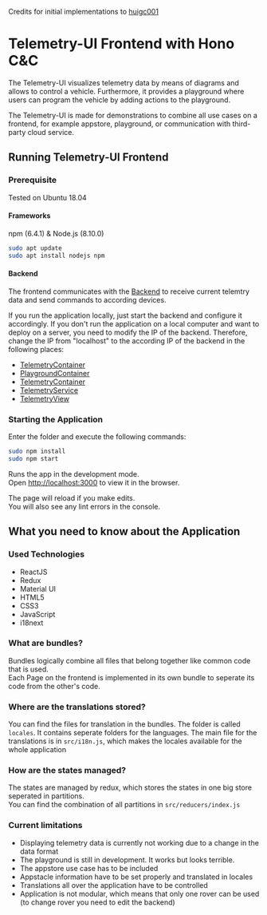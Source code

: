 Credits for initial implementations to [huigc001](https://github.com/huigc001)

# Telemetry-UI Frontend with Hono C&C

The Telemetry-UI visualizes telemetry data by means of diagrams and allows to control a vehicle.
Furthermore, it provides a playground where users can program the vehicle by adding actions to the playground.

The Telemetry-UI is made for demonstrations to combine all use cases on a frontend, for example appstore, playground, or communication with third-party cloud service.

## Running Telemetry-UI Frontend

### Prerequisite
Tested on Ubuntu 18.04

#### Frameworks

npm (6.4.1) & Node.js (8.10.0)

```sh
sudo apt update
sudo apt install nodejs npm
```

#### Backend

The frontend communicates with the [Backend](https://github.com/app4mc-rover/rover-telemetry-ui-cc-be) to receive current telemtry data and send commands to according devices.

If you run the application locally, just start the backend and configure it accordingly.
If you don't run the application on a local computer and want to deploy on a server, you need to modify the IP of the backend. Therefore, change the IP from "localhost" to the according IP of the backend in the following places:

* [TelemetryContainer](https://github.com/app4mc-rover/rover-telemetry-ui-cc-fe/blob/master/src/containers/TelemetryContainer.js)
* [PlaygroundContainer](https://github.com/app4mc-rover/rover-telemetry-ui-cc-fe/blob/master/src/containers/PlaygroundContainer.js)
* [TelemetryContainer](https://github.com/app4mc-rover/rover-telemetry-ui-cc-fe/blob/master/src/containers/TelemetryContainer.js)
* [TelemetryService](https://github.com/app4mc-rover/rover-telemetry-ui-cc-fe/blob/master/src/TelemetryService.js)
* [TelemetryView](https://github.com/app4mc-rover/rover-telemetry-ui-cc-fe/blob/master/src/pages/telemetry/TelemetryView.js)

### Starting the Application
Enter the folder and execute the following commands:

```sh
sudo npm install
sudo npm start
```

Runs the app in the development mode.<br>
Open [http://localhost:3000](http://localhost:3000) to view it in the browser.

The page will reload if you make edits.<br>
You will also see any lint errors in the console.

## What you need to know about the Application

### Used Technologies
- ReactJS
- Redux
- Material UI
- HTML5
- CSS3
- JavaScript
- i18next

### What are bundles?
Bundles logically combine all files that belong together like common code that is used. <br>
Each Page on the frontend is implemented in its own bundle to seperate its code from the other's code.

### Where are the translations stored?
You can find the files for translation in the bundles. The folder is called `locales`. It contains seperate folders for the languages.
The main file for the translations is in `src/i18n.js`, which makes the locales available for the whole application

### How are the states managed?
The states are managed by redux, which stores the states in one big store seperated in partitions. <br>
You can find the combination of all partitions in `src/reducers/index.js` <br>

### Current limitations
- Displaying telemetry data is currently not working due to a change in the data format
- The playground is still in development. It works but looks terrible.
- The appstore use case has to be included
- Appstacle information have to be set properly and translated in locales
- Translations all over the application have to be controlled
- Application is not modular, which means that only one rover can be used (to change rover you need to edit the backend)
